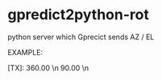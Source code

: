 # gpredict2python-rot
python server which Gprecict sends AZ / EL



EXAMPLE:

[RX]: p

[TX]: 360.00 \n 90.00 \n
